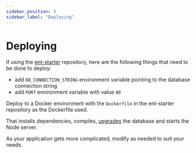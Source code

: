 ```yaml
---
sidebar_position: 3
sidebar_label: "Deploying"
---
```


# Deploying

If using the [ent-starter](https://github.com/lolopinto/ent-starter) repository, here are the following things that need to be done to deploy:

* add `DB_CONNECTION_STRING` environment variable pointing to the database connection string
* add `PORT` environment variable with value `80`

Deploy to a Docker environment with the `Dockerfile` in the ent-starter repository as the Dockerfile used.

That installs dependencies, compiles, [upgrades](/docs/advanced-topics/cli#upgrade) the database and starts the Node server.

As your application gets more complicated, modify as needed to suit your needs.
